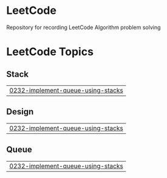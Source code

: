 # LeetCode
Repository for recording LeetCode Algorithm problem solving

<!---LeetCode Topics Start-->
# LeetCode Topics
## Stack
|  |
| ------- |
| [0232-implement-queue-using-stacks](https://github.com/Jeongsunga/LeetCode/tree/master/0232-implement-queue-using-stacks) |
## Design
|  |
| ------- |
| [0232-implement-queue-using-stacks](https://github.com/Jeongsunga/LeetCode/tree/master/0232-implement-queue-using-stacks) |
## Queue
|  |
| ------- |
| [0232-implement-queue-using-stacks](https://github.com/Jeongsunga/LeetCode/tree/master/0232-implement-queue-using-stacks) |
<!---LeetCode Topics End-->